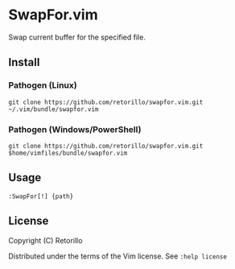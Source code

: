 # SwapFor.vim

Swap current buffer for the specified file.

## Install

### Pathogen (Linux)

```vimL
git clone https://github.com/retorillo/swapfor.vim.git ~/.vim/bundle/swapfor.vim
```

### Pathogen (Windows/PowerShell)

```vimL
git clone https://github.com/retorillo/swapfor.vim.git $home/vimfiles/bundle/swapfor.vim
```

## Usage

```vimL
:SwapFor[!] {path}
```

## License

Copyright (C) Retorillo

Distributed under the terms of the Vim license. See `:help license`



